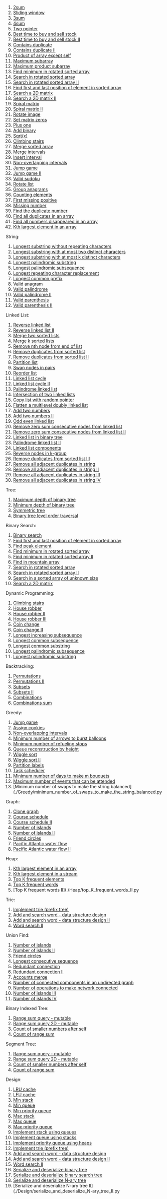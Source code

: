 1. [2sum](./Array/2sum.py)
2. [Sliding window](./Array/sliding_window.py)
3. [3sum](./Array/3sum.py)
4. [4sum](./Array/4sum.py)
5. [Two pointer](./Array/two_pointer.py)
6. [Best time to buy and sell stock](./Array/best_time_to_buy_and_sell_stock.py)
7. [Best time to buy and sell stock II](./Array/best_time_to_buy_and_sell_stock_II.py)
8. [Contains duplicate](./Array/contains_duplicate.py)
9. [Contains duplicate II](./Array/contains_duplicate_II.py)
10. [Product of array except self](./Array/product_of_array_except_self.py)
11. [Maximum subarray](./Array/maximum_subarray.py)
12. [Maximum product subarray](./Array/maximum_product_subarray.py)
13. [Find minimum in rotated sorted array](./Array/find_minimum_in_rotated_sorted_array.py)
14. [Search in rotated sorted array](./Array/search_in_rotated_sorted_array.py)
15. [Search in rotated sorted array II](./Array/search_in_rotated_sorted_array_II.py)
16. [Find first and last position of element in sorted array](./Array/find_first_and_last_position_of_element_in_sorted_array.py)
17. [Search a 2D matrix](./Array/search_a_2D_matrix.py)
18. [Search a 2D matrix II](./Array/search_a_2D_matrix_II.py)
19. [Spiral matrix](./Array/spiral_matrix.py)
20. [Spiral matrix II](./Array/spiral_matrix_II.py)
21. [Rotate image](./Array/rotate_image.py)
22. [Set matrix zeros](./Array/set_matrix_zeros.py)
23. [Plus one](./Array/plus_one.py)
24. [Add binary](./Array/add_binary.py)
25. [Sqrt(x)](./Array/sqrt(x).py)
26. [Climbing stairs](./Array/climbing_stairs.py)
27. [Merge sorted array](./Array/merge_sorted_array.py)
28. [Merge intervals](./Array/merge_intervals.py)
29. [Insert interval](./Array/insert_interval.py)
30. [Non-overlapping intervals](./Array/non-overlapping_intervals.py)
31. [Jump game](./Array/jump_game.py)
32. [Jump game II](./Array/jump_game_II.py)
33. [Valid sudoku](./Array/valid_sudoku.py)
34. [Rotate list](./Array/rotate_list.py)
35. [Group anagrams](./Array/group_anagrams.py)
36. [Counting elements](./Array/counting_elements.py)
37. [First missing positive](./Array/first_missing_positive.py)
38. [Missing number](./Array/missing_number.py)
39. [Find the duplicate number](./Array/find_the_duplicate_number.py)
40. [Find all duplicates in an array](./Array/find_all_duplicates_in_an_array.py)
41. [Find all numbers disappeared in an array](./Array/find_all_numbers_disappeared_in_an_array.py)
42. [Kth largest element in an array](./Array/kth_largest_element_in_an_array.py)

String:

1. [Longest substring without repeating characters](./String/longest_substring_without_repeating_characters.py)
2. [Longest substring with at most two distinct characters](./String/longest_substring_with_at_most_two_distinct_characters.py)
3. [Longest substring with at most k distinct characters](./String/longest_substring_with_at_most_k_distinct_characters.py)
4. [Longest palindromic substring](./String/longest_palindromic_substring.py)
5. [Longest palindromic subsequence](./String/longest_palindromic_subsequence.py)
6. [Longest repeating character replacement](./String/longest_repeating_character_replacement.py)
7. [Longest common prefix](./String/longest_common_prefix.py)
8. [Valid anagram](./String/valid_anagram.py)
9. [Valid palindrome](./String/valid_palindrome.py)
10. [Valid palindrome II](./String/valid_palindrome_II.py)
11. [Valid parenthesis](./String/valid_parenthesis.py)
12. [Valid parenthesis II](./String/valid_parenthesis_II.py)

Linked List:

1. [Reverse linked list](./LinkedList/reverse_linked_list.py)
2. [Reverse linked list II](./LinkedList/reverse_linked_list_II.py)
3. [Merge two sorted lists](./LinkedList/merge_two_sorted_lists.py)
4. [Merge k sorted lists](./LinkedList/merge_k_sorted_lists.py)
5. [Remove nth node from end of list](./LinkedList/remove_nth_node_from_end_of_list.py)
6. [Remove duplicates from sorted list](./LinkedList/remove_duplicates_from_sorted_list.py)
7. [Remove duplicates from sorted list II](./LinkedList/remove_duplicates_from_sorted_list_II.py)
8. [Partition list](./LinkedList/partition_list.py)
9. [Swap nodes in pairs](./LinkedList/swap_nodes_in_pairs.py)
10. [Reorder list](./LinkedList/reorder_list.py)
11. [Linked list cycle](./LinkedList/linked_list_cycle.py)
12. [Linked list cycle II](./LinkedList/linked_list_cycle_II.py)
13. [Palindrome linked list](./LinkedList/palindrome_linked_list.py)
14. [Intersection of two linked lists](./LinkedList/intersection_of_two_linked_lists.py)
15. [Copy list with random pointer](./LinkedList/copy_list_with_random_pointer.py)
16. [Flatten a multilevel doubly linked list](./LinkedList/flatten_a_multilevel_doubly_linked_list.py)
17. [Add two numbers](./LinkedList/add_two_numbers.py)
18. [Add two numbers II](./LinkedList/add_two_numbers_II.py)
19. [Odd even linked list](./LinkedList/odd_even_linked_list.py)
20. [Remove zero sum consecutive nodes from linked list](./LinkedList/remove_zero_sum_consecutive_nodes_from_linked_list.py)
21. [Remove zero sum consecutive nodes from linked list II](./LinkedList/remove_zero_sum_consecutive_nodes_from_linked_list_II.py)
22. [Linked list in binary tree](./LinkedList/linked_list_in_binary_tree.py)
23. [Palindrome linked list II](./LinkedList/palindrome_linked_list_II.py)
24. [Linked list components](./LinkedList/linked_list_components.py)
25. [Reverse nodes in k-group](./LinkedList/reverse_nodes_in_k-group.py)
26. [Remove duplicates from sorted list III](./LinkedList/remove_duplicates_from_sorted_list_III.py)
27. [Remove all adjacent duplicates in string](./LinkedList/remove_all_adjacent_duplicates_in_string.py)
28. [Remove all adjacent duplicates in string II](./LinkedList/remove_all_adjacent_duplicates_in_string_II.py)
29. [Remove all adjacent duplicates in string III](./LinkedList/remove_all_adjacent_duplicates_in_string_III.py)
30. [Remove all adjacent duplicates in string IV](./LinkedList/remove_all_adjacent_duplicates_in_string_IV.py)

Tree:

1. [Maximum depth of binary tree](./Tree/maximum_depth_of_binary_tree.py)
2. [Minimum depth of binary tree](./Tree/minimum_depth_of_binary_tree.py)
3. [Symmetric tree](./Tree/symmetric_tree.py)
4. [Binary tree level order traversal](./Tree/binary_tree_level_order_traversal.py)

Binary Search:

1. [Binary search](./BinarySearch/binary_search.py)
2. [Find first and last position of element in sorted array](./BinarySearch/find_first_and_last_position_of_element_in_sorted_array.py)
3. [Find peak element](./BinarySearch/find_peak_element.py)
4. [Find minimum in rotated sorted array](./BinarySearch/find_minimum_in_rotated_sorted_array.py)
5. [Find minimum in rotated sorted array II](./BinarySearch/find_minimum_in_rotated_sorted_array_II.py)
6. [Find in mountain array](./BinarySearch/find_in_mountain_array.py)
7. [Search in rotated sorted array](./BinarySearch/search_in_rotated_sorted_array.py)
8. [Search in rotated sorted array II](./BinarySearch/search_in_rotated_sorted_array_II.py)
9. [Search in a sorted array of unknown size](./BinarySearch/search_in_a_sorted_array_of_unknown_size.py)
10. [Search a 2D matrix](./BinarySearch/search_a_2D_matrix.py)

Dynamic Programming:

1. [Climbing stairs](./DynamicProgramming/climbing_stairs.py)
2. [House robber](./DynamicProgramming/house_robber.py)
3. [House robber II](./DynamicProgramming/house_robber_II.py)
4. [House robber III](./DynamicProgramming/house_robber_III.py)
5. [Coin change](./DynamicProgramming/coin_change.py)
6. [Coin change II](./DynamicProgramming/coin_change_II.py)
7. [Longest increasing subsequence](./DynamicProgramming/longest_increasing_subsequence.py)
8. [Longest common subsequence](./DynamicProgramming/longest_common_subsequence.py)
9. [Longest common substring](./DynamicProgramming/longest_common_substring.py)
10. [Longest palindromic subsequence](./DynamicProgramming/longest_palindromic_subsequence.py)
11. [Longest palindromic substring](./DynamicProgramming/longest_palindromic_substring.py)

Backtracking:

1. [Permutations](./Backtracking/permutations.py)
2. [Permutations II](./Backtracking/permutations_II.py)
3. [Subsets](./Backtracking/subsets.py)
4. [Subsets II](./Backtracking/subsets_II.py)
5. [Combinations](./Backtracking/combinations.py)
6. [Combinations sum](./Backtracking/combinations_sum.py)

Greedy:

1. [Jump game](./Greedy/jump_game.py)
2. [Assign cookies](./Greedy/assign_cookies.py)
3. [Non-overlapping intervals](./Greedy/non-overlapping_intervals.py)
4. [Minimum number of arrows to burst balloons](./Greedy/minimum_number_of_arrows_to_burst_balloons.py)
5. [Minimum number of refueling stops](./Greedy/minimum_number_of_refueling_stops.py)
6. [Queue reconstruction by height](./Greedy/queue_reconstruction_by_height.py)
7. [Wiggle sort](./Greedy/wiggle_sort.py)
8. [Wiggle sort II](./Greedy/wiggle_sort_II.py)
9. [Partition labels](./Greedy/partition_labels.py)
10. [Task scheduler](./Greedy/task_scheduler.py)
11. [Minimum number of days to make m bouquets](./Greedy/minimum_number_of_days_to_make_m_bouquets.py)
12. [Maximum number of events that can be attended](./Greedy/maximum_number_of_events_that_can_be_attended.py)
13. [Minimum number of swaps to make the string balanced](./Greedy/minimum_number_of_swaps_to_make_the_string_balanced.py

Graph:

1. [Clone graph](./Graph/clone_graph.py)
2. [Course schedule](./Graph/course_schedule.py)
3. [Course schedule II](./Graph/course_schedule_II.py)
4. [Number of islands](./Graph/number_of_islands.py)
5. [Number of islands II](./Graph/number_of_islands_II.py)
6. [Friend circles](./Graph/friend_circles.py)
7. [Pacific Atlantic water flow](./Graph/pacific_atlantic_water_flow.py)
8. [Pacific Atlantic water flow II](./Graph/pacific_atlantic_water_flow_II.py)

Heap:

1. [Kth largest element in an array](./Heap/kth_largest_element_in_an_array.py)
2. [Kth largest element in a stream](./Heap/kth_largest_element_in_a_stream.py)
3. [Top K frequent elements](./Heap/top_K_frequent_elements.py)
4. [Top K frequent words](./Heap/top_K_frequent_words.py)
5. [Top K frequent words II](./Heap/top_K_frequent_words_II.py

Trie:

1. [Implement trie (prefix tree)](./Trie/implement_trie_(prefix_tree).py)
2. [Add and search word - data structure design](./Trie/add_and_search_word_-_data_structure_design.py)
3. [Add and search word - data structure design II](./Trie/add_and_search_word_-_data_structure_design_II.py)
4. [Word search II](./Trie/word_search_II.py)

Union Find:

1. [Number of islands](./UnionFind/number_of_islands.py)
2. [Number of islands II](./UnionFind/number_of_islands_II.py)
3. [Friend circles](./UnionFind/friend_circles.py)
4. [Longest consecutive sequence](./UnionFind/longest_consecutive_sequence.py)
5. [Redundant connection](./UnionFind/redundant_connection.py)
6. [Redundant connection II](./UnionFind/redundant_connection_II.py)
7. [Accounts merge](./UnionFind/accounts_merge.py)
8. [Number of connected components in an undirected graph](./UnionFind/number_of_connected_components_in_an_undirected_graph.py)
9. [Number of operations to make network connected](./UnionFind/number_of_operations_to_make_network_connected.py)
10. [Number of islands III](./UnionFind/number_of_islands_III.py)
11. [Number of islands IV](./UnionFind/number_of_islands_IV.py)

Binary Indexed Tree:

1. [Range sum query - mutable](./BinaryIndexedTree/range_sum_query_-_mutable.py)
2. [Range sum query 2D - mutable](./BinaryIndexedTree/range_sum_query_2D_-_mutable.py)
3. [Count of smaller numbers after self](./BinaryIndexedTree/count_of_smaller_numbers_after_self.py)
4. [Count of range sum](./BinaryIndexedTree/count_of_range_sum.py)

Segment Tree:

1. [Range sum query - mutable](./SegmentTree/range_sum_query_-_mutable.py)
2. [Range sum query 2D - mutable](./SegmentTree/range_sum_query_2D_-_mutable.py)
3. [Count of smaller numbers after self](./SegmentTree/count_of_smaller_numbers_after_self.py)
4. [Count of range sum](./SegmentTree/count_of_range_sum.py)

Design:

1. [LRU cache](./Design/lru_cache.py)
2. [LFU cache](./Design/lfu_cache.py)
3. [Min stack](./Design/min_stack.py)
4. [Min queue](./Design/min_queue.py)
5. [Min priority queue](./Design/min_priority_queue.py)
6. [Max stack](./Design/max_stack.py)
7. [Max queue](./Design/max_queue.py)
8. [Max priority queue](./Design/max_priority_queue.py)
9. [Implement stack using queues](./Design/implement_stack_using_queues.py)
10. [Implement queue using stacks](./Design/implement_queue_using_stacks.py)
11. [Implement priority queue using heaps](./Design/implement_priority_queue_using_heaps.py)
12. [Implement trie (prefix tree)](./Design/implement_trie_(prefix_tree).py)
13. [Add and search word - data structure design](./Design/add_and_search_word_-_data_structure_design.py)
14. [Add and search word - data structure design II](./Design/add_and_search_word_-_data_structure_design_II.py)
15. [Word search II](./Design/word_search_II.py)
16. [Serialize and deserialize binary tree](./Design/serialize_and_deserialize_binary_tree.py)
17. [Serialize and deserialize binary search tree](./Design/serialize_and_deserialize_binary_search_tree.py)
18. [Serialize and deserialize N-ary tree](./Design/serialize_and_deserialize_N-ary_tree.py)
19. [Serialize and deserialize N-ary tree II](./Design/serialize_and_deserialize_N-ary_tree_II.py

